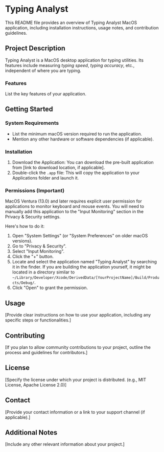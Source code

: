 #  Typing Analyst

This README file provides an overview of Typing Analyst MacOS application, including installation instructions, usage notes, and contribution guidelines.

##  Project Description

Typing Analyst is a MacOS desktop application for typing utilities. Its features include measuring *typing speed*, *typing accuracy*, etc., independent of where you are typing.

###  Features

List the key features of your application.

##  Getting Started

### System Requirements
- List the minimum macOS version required to run the application.
- Mention any other hardware or software dependencies (if applicable).

### Installation
1. Download the Application: You can download the pre-built application from [link to download location, if applicable].
1. Double-click the `.app` file: This will copy the application to your Applications folder and launch it.

###  Permissions (Important)

MacOS Ventura (13.0) and later requires explicit user permission for applications to monitor keyboard and mouse events.  You will need to manually add this application to the "Input Monitoring" section in the Privacy & Security settings.

Here's how to do it:

1. Open "System Settings" (or "System Preferences" on older macOS versions).
1. Go to "Privacy & Security".
1. Select "Input Monitoring".
1. Click the "+" button.
1. Locate and select the application named "Typing Analyst" by searching it in the finder. If you are building the application yourself, it might be located in a directory similar to `~/Library/Developer/Xcode/DerivedData/[YourProjectName]/Build/Products/Debug/`.
1. Click "Open" to grant the permission.

##  Usage

[Provide clear instructions on how to use your application, including any specific steps or functionalities.]

##  Contributing

[If you plan to allow community contributions to your project, outline the process and guidelines for contributors.]

##  License

[Specify the license under which your project is distributed. (e.g., MIT License, Apache License 2.0)]

##  Contact

[Provide your contact information or a link to your support channel (if applicable).]

##  Additional Notes

[Include any other relevant information about your project.]
